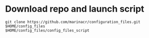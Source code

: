 # Download repo and launch script

```
git clone https://github.com/marinacr/configuration_files.git $HOME/config_files
$HOME/config_files/config_files_script
```
